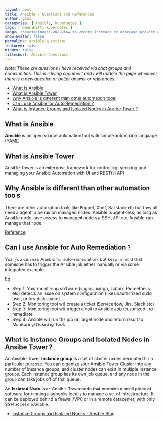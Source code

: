 ```yaml
---
layout: post
title: Ansible - Questions and References
author: gini
categories: [ Ansible, kubernetes ]
tags: [ OpenShift, kubernetes ]
image: "assets/images/2020/how-to-create-increase-or-decrease-project-quota-in-openshift.jpg"
show-avatar: false
permalink: ansible-questions
featured: false
hidden: false
titleshort: Ansible Questions
---
```


*Note: These are questions I have received via chat groups and communities. This is a living document and I will update the page whenever there is a new question or better answer or references.*

- [What is Ansible](#what-is-ansible)
- [What is Ansible Tower](#what-is-ansible-tower)
- [Why Ansible is different than other automation tools](#why-ansible-is-different-than-other-automation-tools)
- [Can I use Ansible for Auto Remediation ?](#can-i-use-ansible-for-auto-remediation-)
- [What is Instance Groups and Isolated Nodes in Ansibe Tower ?](#what-is-instance-groups-and-isolated-nodes-in-ansibe-tower-)


## What is Ansible  

**Ansible** is an open source automation tool with simple automation language (YAML)

## What is Ansible Tower

Ansible Tower is an enterprise framework for controlling, securing and managing your Ansible Automation with UI and RESTful API

## Why Ansible is different than other automation tools

There are other automation tools like Puppet, Chef, Saltstack etc but they all need a agent to be run on managed nodes. Ansible is agent-less; as long as Ansible node have access to managed node via SSH, API etc, Ansible can manage that node.

[Reference](https://www.whizlabs.com/blog/chef-vs-puppet-vs-ansible/)

## Can I use Ansible for Auto Remediation ?

Yes, you can use Ansible for auto-remediation; but keep in mind that someone has to trigger the Ansible job either manually or via some integrated example. 

Eg: 

- Step 1: Your monitoring software (nagios, icinga, zabbix, Prometheus etc) detects an issue on system configuration (like unauthorized sudo user, or low disk space).
- Step 2: Monitoring tool will create a ticket (ServiceNow, Jira, Slack etc)
- Step 3: Monitoring tool will trigger a call to Ansible Job (custmized ) to remediate.
- Step 4: Ansible will run the job on target node and return result to Monitoring/Ticketing Tool.

## What is Instance Groups and Isolated Nodes in Ansibe Tower ?

An Ansible Tower **Instance group** is a set of cluster nodes dedicated for a particular purpose. You can organize your Ansible Tower Cluster into any number of instance groups, and cluster nodes can exist in multiple instance groups. Each instance group has its own job queue, and any node in the group can take jobs off of that queue.

An **Isolated Node** is an Ansible Tower node that contains a small piece of software for running playbooks locally to manage a set of infrastructure. It can be deployed behind a firewall/VPC or in a remote datacenter, with only SSH access available. 

- [Instance Groups and Isolated Nodes - Ansible Blog](https://www.ansible.com/blog/ansible-tower-feature-spotlight-instance-groups-and-isolated-nodes)
